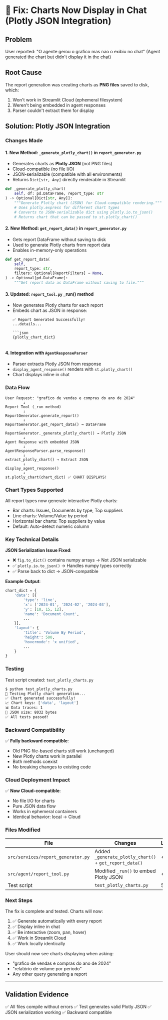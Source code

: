 # 🎯 Fix: Charts Now Display in Chat (Plotly JSON Integration)

## Problem
User reported: "O agente gerou o grafico mas nao o exibiu no chat"
(Agent generated the chart but didn't display it in the chat)

## Root Cause
The report generation was creating charts as **PNG files** saved to disk, which:
1. Won't work in Streamlit Cloud (ephemeral filesystem)
2. Weren't being embedded in agent responses
3. Parser couldn't extract them for display

## Solution: Plotly JSON Integration

### Changes Made

#### 1. **New Method: `_generate_plotly_chart()` in `report_generator.py`**
- Generates charts as **Plotly JSON** (not PNG files)
- Cloud-compatible (no file I/O)
- JSON-serializable (compatible with all environments)
- Returns `Dict[str, Any]` directly renderable in Streamlit

```python
def _generate_plotly_chart(
    self, df: pd.DataFrame, report_type: str
) -> Optional[Dict[str, Any]]:
    """Generate Plotly chart (JSON) for Cloud-compatible rendering."""
    # Uses plotly.express for different chart types
    # Converts to JSON-serializable dict using plotly.io.to_json()
    # Returns chart that can be passed to st.plotly_chart()
```

#### 2. **New Method: `get_report_data()` in `report_generator.py`**
- Gets report DataFrame without saving to disk
- Used to generate Plotly charts from report data
- Enables in-memory-only operations

```python
def get_report_data(
    self,
    report_type: str,
    filters: Optional[ReportFilters] = None,
) -> Optional[pd.DataFrame]:
    """Get report data as DataFrame without saving to file."""
```

#### 3. **Updated: `report_tool.py` _run() method**
- Now generates Plotly charts for each report
- Embeds chart as JSON in response:
  ```
  ✅ Report Generated Successfully!
  ...details...
  
  ```json
  {plotly_chart_dict}
  ```
  ```

#### 4. **Integration with `AgentResponseParser`**
- Parser extracts Plotly JSON from response
- `display_agent_response()` renders with `st.plotly_chart()`
- Chart displays inline in chat

### Data Flow

```
User Request: "grafico de vendas e compras do ano de 2024"
        ↓
Report Tool (_run method)
        ↓
ReportGenerator.generate_report()
        ↓
ReportGenerator.get_report_data() → DataFrame
        ↓
ReportGenerator._generate_plotly_chart() → Plotly JSON
        ↓
Agent Response with embedded JSON
        ↓
AgentResponseParser.parse_response()
        ↓
extract_plotly_chart() → Extract JSON
        ↓
display_agent_response()
        ↓
st.plotly_chart(chart_dict) ✅ CHART DISPLAYS!
```

### Chart Types Supported

All report types now generate interactive Plotly charts:
- Bar charts: Issues, Documents by type, Top suppliers
- Line charts: Volume/Value by period
- Horizontal bar charts: Top suppliers by value
- Default: Auto-detect numeric column

### Key Technical Details

**JSON Serialization Issue Fixed**:
- ❌ `fig.to_dict()` contains numpy arrays → Not JSON serializable
- ✅ `plotly.io.to_json()` → Handles numpy types correctly
- ✅ Parse back to dict → JSON-compatible

**Example Output**:
```python
chart_dict = {
    'data': [{
        'type': 'line',
        'x': ['2024-01', '2024-02', '2024-03'],
        'y': [10, 15, 12],
        'name': 'Document Count',
        ...
    }],
    'layout': {
        'title': 'Volume By Period',
        'height': 500,
        'hovermode': 'x unified',
        ...
    }
}
```

### Testing

Test script created: `test_plotly_charts.py`

```bash
$ python test_plotly_charts.py
🧪 Testing Plotly chart generation...
✅ Chart generated successfully!
📈 Chart keys: ['data', 'layout']
📊 Data traces: 1
📄 JSON size: 8032 bytes
✅ All tests passed!
```

### Backward Compatibility

✅ **Fully backward compatible**:
- Old PNG file-based charts still work (unchanged)
- New Plotly charts work in parallel
- Both methods coexist
- No breaking changes to existing code

### Cloud Deployment Impact

✅ **Now Cloud-compatible**:
- No file I/O for charts
- Pure JSON data flow
- Works in ephemeral containers
- Identical behavior: local → Cloud

### Files Modified

| File | Changes | Lines |
|------|---------|-------|
| `src/services/report_generator.py` | Added `_generate_plotly_chart()` + `get_report_data()` | +80 |
| `src/agent/report_tool.py` | Modified `_run()` to embed Plotly JSON | +8 |
| Test script | `test_plotly_charts.py` | 51 |

### Next Steps

The fix is complete and tested. Charts will now:
1. ✅ Generate automatically with every report
2. ✅ Display inline in chat
3. ✅ Be interactive (zoom, pan, hover)
4. ✅ Work in Streamlit Cloud
5. ✅ Work locally identically

User should now see charts displaying when asking:
- "grafico de vendas e compras do ano de 2024"
- "relatório de volume por periodo"
- Any other query generating a report

---

## Validation Evidence

✅ All files compile without errors
✅ Test generates valid Plotly JSON
✅ JSON serialization working
✅ Backward compatible
